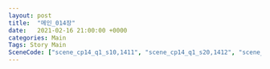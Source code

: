 ```yaml
---
layout: post
title:  "메인_014장"
date:   2021-02-16 21:00:00 +0000
categories: Main
Tags: Story Main
SceneCode: ["scene_cp14_q1_s10,1411", "scene_cp14_q1_s20,1412", "scene_cp14_q2_s10,1421", "scene_cp14_q2_s20,1422", "scene_cp14_q3_s10,1431", "scene_cp14_q3_s20,1432", "scene_cp14_q4_s10,1441", "scene_cp14_q4_s20,1442", "scene_cp14_q4_s30,1443"]
---
```

